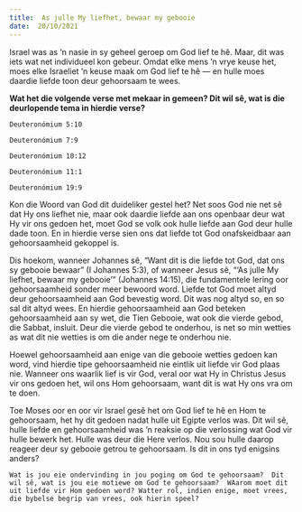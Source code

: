 ```yaml
---
title:  As julle My liefhet, bewaar my gebooie
date:  20/10/2021
---
```


Israel was as ’n nasie in sy geheel geroep om God lief te hê. Maar, dit was iets wat net individueel kon gebeur.  Omdat elke mens ’n vrye keuse het, moes elke Israeliet ’n keuse maak om God lief te hê — en hulle moes daardie liefde toon deur gehoorsaam te wees.

**Wat het die volgende verse met mekaar in gemeen? Dit wil sê, wat is die deurlopende tema in hierdie verse?**

`Deuteronómium 5:10`

`Deuteronómium 7:9`

`Deuteronómium 10:12`

`Deuteronómium 11:1`

`Deuteronómium 19:9`

Kon die Woord van God dit duideliker gestel het?  Net soos God nie net sê dat Hy ons liefhet nie, maar ook daardie liefde aan ons openbaar deur wat Hy vir ons gedoen het, moet God se volk ook hulle liefde aan God deur hulle dade toon.  En in hierdie verse sien ons dat liefde tot God onafskeidbaar aan gehoorsaamheid gekoppel is.

Dis hoekom, wanneer Johannes sê, “Want dit is die liefde tot God, dat ons sy gebooie bewaar” (I Johannes 5:3), of wanneer Jesus sê, “‘As julle My liefhet, bewaar my gebooie’” (Johannes 14:15), die fundamentele lering oor gehoorsaamheid sonder meer bewoord word. Liefde tot God moet altyd deur gehoorsaamheid aan God bevestig word. Dit was nog altyd so, en so sal dit altyd wees.  En hierdie gehoorsaamheid aan God beteken gehoorsaamheid aan sy wet, die Tien Gebooie, wat ook die vierde gebod, die Sabbat, insluit.  Deur die vierde gebod te onderhou, is net so min wetties as wat dit nie wetties is om die ander nege te onderhou nie.

Hoewel gehoorsaamheid aan enige van die gebooie wetties gedoen kan word, vind hierdie tipe gehoorsaamheid nie eintlik uit liefde vir God plaas nie. Wanneer ons waarlik lief is vir God, veral oor wat Hy in Christus Jesus vir ons gedoen het, wil ons Hom gehoorsaam, want dit is wat Hy ons vra om te doen.

Toe Moses oor en oor vir Israel gesê het om God lief te hê en Hom te gehoorsaam, het hy dit gedoen nadat hulle uit Egipte verlos was. Dit wil sê, hulle liefde en gehoorsaamheid was ’n reaksie op die verlossing wat God vir hulle bewerk het. Hulle was deur die Here verlos. Nou sou hulle daarop reageer deur sy gebooie getrou te gehoorsaam. Is dit in ons tyd enigsins anders?

`Wat is jou eie ondervinding in jou poging om God te gehoorsaam?  Dit wil sê, wat is jou eie motiewe om God te gehoorsaam?  WAarom moet dit uit liefde vir Hom gedoen word? Watter rol, indien enige, moet vrees, die bybelse begrip van vrees, ook hierin speel?`